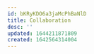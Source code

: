 ```yaml
---
id: bKRyKDO6a3jaMcPhBaNlD
title: Collaboration
desc: ''
updated: 1644211871809
created: 1642564314004
---
```



